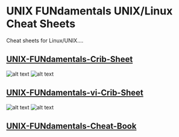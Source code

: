 # UNIX FUNdamentals UNIX/Linux Cheat Sheets
Cheat sheets for Linux/UNIX....

## [UNIX-FUNdamentals-Crib-Sheet](https://github.com/microscum/UNIX-Linux-Cheat-Sheets/blob/main/files/UNIX-FUNdamentals-Crib-Sheet.pdf)
![ alt text ](https://github.com/microscum/UNIX-Linux-Cheat-Sheets/tree/main/images/UNIX-FUNdamentals-Crib-Sheet_1.png)
![ alt text ](https://github.com/microscum/UNIX-Linux-Cheat-Sheets/tree/main/images/UNIX-FUNdamentals-Crib-Sheet_2.png)
## [UNIX-FUNdamentals-vi-Crib-Sheet](https://github.com/microscum/UNIX-Linux-Cheat-Sheets/blob/main/files/UNIX-FUNdamentals-vi-Crib-Sheet.pdf)
![ alt text ](https://github.com/microscum/UNIX-Linux-Cheat-Sheets/tree/main/images/UNIX-FUNdamentals-vi-Crib-Sheet_1.png)
![ alt text ](https://github.com/microscum/UNIX-Linux-Cheat-Sheets/tree/main/images/UNIX-FUNdamentals-vi-Crib-Sheet_2.png)
## [UNIX-FUNdamentals-Cheat-Book](https://github.com/microscum/UNIX-Linux-Cheat-Sheets/blob/main/files/UNIX-FUNdamentals-Cheat-Book.pdf)

